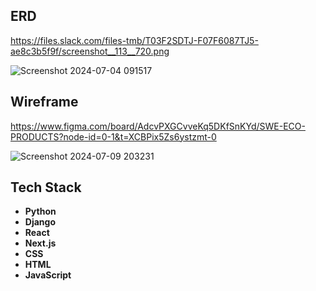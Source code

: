 ## ERD
https://files.slack.com/files-tmb/T03F2SDTJ-F07F6087TJ5-ae8c3b5f9f/screenshot__113__720.png

![Screenshot 2024-07-04 091517](https://github.com/swe-eco-product-store/swe-server-eco-product/assets/143454238/0d6baf89-d384-4d20-abe4-9add5dd0929a)

## Wireframe
https://www.figma.com/board/AdcvPXGCvveKq5DKfSnKYd/SWE-ECO-PRODUCTS?node-id=0-1&t=XCBPix5Zs6ystzmt-0

![Screenshot 2024-07-09 203231](https://github.com/swe-eco-product-store/swe-server-eco-product/assets/143454238/edbacc99-9930-4029-a4c0-6f483f0dca7b)


## Tech Stack
- **Python**
- **Django**
- **React**
- **Next.js**
- **CSS**
- **HTML**
- **JavaScript**
